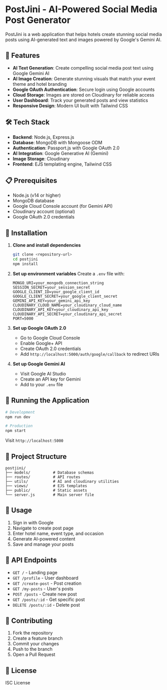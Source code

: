 # PostJini - AI-Powered Social Media Post Generator

PostJini is a web application that helps hotels create stunning social media posts using AI-generated text and images powered by Google's Gemini AI.

## 🚀 Features

- **AI Text Generation**: Create compelling social media post text using Google Gemini AI
- **AI Image Creation**: Generate stunning visuals that match your event theme and hotel branding
- **Google OAuth Authentication**: Secure login using Google accounts
- **Cloud Storage**: Images are stored on Cloudinary for reliable access
- **User Dashboard**: Track your generated posts and view statistics
- **Responsive Design**: Modern UI built with Tailwind CSS

## 🛠️ Tech Stack

- **Backend**: Node.js, Express.js
- **Database**: MongoDB with Mongoose ODM
- **Authentication**: Passport.js with Google OAuth 2.0
- **AI Integration**: Google Generative AI (Gemini)
- **Image Storage**: Cloudinary
- **Frontend**: EJS templating engine, Tailwind CSS

## 📋 Prerequisites

- Node.js (v14 or higher)
- MongoDB database
- Google Cloud Console account (for Gemini API)
- Cloudinary account (optional)
- Google OAuth 2.0 credentials

## 🔧 Installation

1. **Clone and install dependencies**
   ```bash
   git clone <repository-url>
   cd postjini
   npm install
   ```

2. **Set up environment variables**
   Create a `.env` file with:
   ```env
   MONGO_URI=your_mongodb_connection_string
   SESSION_SECRET=your_session_secret
   GOOGLE_CLIENT_ID=your_google_client_id
   GOOGLE_CLIENT_SECRET=your_google_client_secret
   GEMINI_API_KEY=your_gemini_api_key
   CLOUDINARY_CLOUD_NAME=your_cloudinary_cloud_name
   CLOUDINARY_API_KEY=your_cloudinary_api_key
   CLOUDINARY_API_SECRET=your_cloudinary_api_secret
   PORT=5000
   ```

3. **Set up Google OAuth 2.0**
   - Go to Google Cloud Console
   - Enable Google+ API
   - Create OAuth 2.0 credentials
   - Add `http://localhost:5000/auth/google/callback` to redirect URIs

4. **Set up Google Gemini AI**
   - Visit Google AI Studio
   - Create an API key for Gemini
   - Add to your `.env` file

## 🚀 Running the Application

```bash
# Development
npm run dev

# Production
npm start
```

Visit `http://localhost:5000`

## 📁 Project Structure

```
postjini/
├── models/          # Database schemas
├── routes/          # API routes
├── utils/           # AI and cloudinary utilities
├── views/           # EJS templates
├── public/          # Static assets
└── server.js        # Main server file
```

## 🎯 Usage

1. Sign in with Google
2. Navigate to create post page
3. Enter hotel name, event type, and occasion
4. Generate AI-powered content
5. Save and manage your posts

## 🔐 API Endpoints

- `GET /` - Landing page
- `GET /profile` - User dashboard
- `GET /create-post` - Post creation
- `GET /my-posts` - User's posts
- `POST /posts` - Create new post
- `GET /posts/:id` - Get specific post
- `DELETE /posts/:id` - Delete post

## 🤝 Contributing

1. Fork the repository
2. Create a feature branch
3. Commit your changes
4. Push to the branch
5. Open a Pull Request

## 📝 License

ISC License

